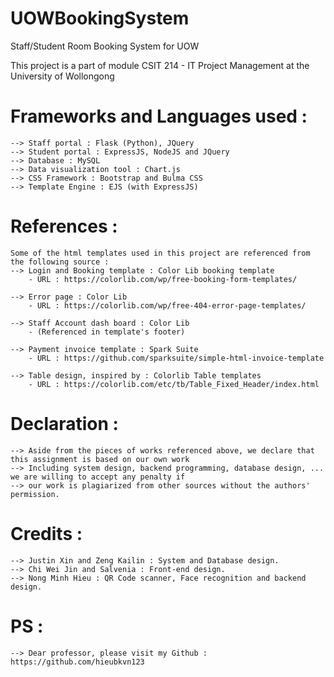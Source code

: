 # UOWBookingSystem
Staff/Student Room Booking System for UOW

This project is a part of module CSIT 214 - IT Project Management at the University of Wollongong

# Frameworks and Languages used :
	--> Staff portal : Flask (Python), JQuery
	--> Student portal : ExpressJS, NodeJS and JQuery
	--> Database : MySQL
	--> Data visualization tool : Chart.js
	--> CSS Framework : Bootstrap and Bulma CSS
	--> Template Engine : EJS (with ExpressJS)

# References :
	Some of the html templates used in this project are referenced from the following source :
	--> Login and Booking template : Color Lib booking template
		- URL : https://colorlib.com/wp/free-booking-form-templates/

	--> Error page : Color Lib
		- URL : https://colorlib.com/wp/free-404-error-page-templates/

	--> Staff Account dash board : Color Lib
		- (Referenced in template's footer)

	--> Payment invoice template : Spark Suite
		- URL : https://github.com/sparksuite/simple-html-invoice-template
	
	--> Table design, inspired by : Colorlib Table templates
		- URL : https://colorlib.com/etc/tb/Table_Fixed_Header/index.html 
# Declaration :
	--> Aside from the pieces of works referenced above, we declare that this assignment is based on our own work
	--> Including system design, backend programming, database design, ... we are willing to accept any penalty if
	--> our work is plagiarized from other sources without the authors' permission.

# Credits :
	--> Justin Xin and Zeng Kailin : System and Database design.
	--> Chi Wei Jin and Salvenia : Front-end design.
	--> Nong Minh Hieu : QR Code scanner, Face recognition and backend design.

# PS :
	--> Dear professor, please visit my Github : https://github.com/hieubkvn123
